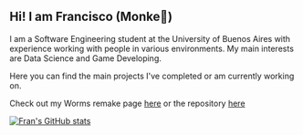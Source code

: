 ## Hi! I am Francisco (Monke🐒)

I am a Software Engineering student at the University of Buenos Aires with experience working with people in various environments. My main interests are Data Science and Game Developing. 

Here you can find the main projects I've completed or am currently working on.

Check out my Worms remake page [here](https://pandolfijoaquin.github.io/) or the repository [here](https://github.com/franjuarez/Taller-Worms)

[![Fran's GitHub stats](https://github-readme-stats.vercel.app/api?username=franjuarez&show_icons=true&theme=tokyonight)](https://github.com/anuraghazra/github-readme-stats)
